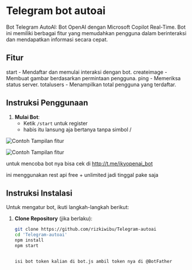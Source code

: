 
# Telegram bot autoai

Bot Telegram AutoAI: Bot OpenAI dengan Microsoft Copilot Real-Time. Bot ini memiliki berbagai fitur yang memudahkan pengguna dalam berinteraksi dan mendapatkan informasi secara cepat.

## Fitur
start - Mendaftar dan memulai interaksi dengan bot.
createimage - Membuat gambar berdasarkan permintaan pengguna.
ping - Memeriksa status server.
totalusers - Menampilkan total pengguna yang terdaftar.

## Instruksi Penggunaan

1. **Mulai Bot**: 
   - Ketik `/start` untuk register 
   - habis itu lansung aja bertanya tanpa simbol /


  ![Contoh Tampilan fitur](https://pomf2.lain.la/f/znuqueo6.jpg)
  
  ![Contoh Tampilan fitur](https://k.top4top.io/p_3272tl2fs1.jpg)


untuk mencoba bot nya bisa cek di http://t.me/ikyopenai_bot

ini menggunakan rest api free + unlimited jadi tinggal pake saja

## Instruksi Instalasi

Untuk mengatur bot, ikuti langkah-langkah berikut:

1. **Clone Repository** (jika berlaku):
   ```bash
   git clone https://github.com/rizkiwibu/Telegram-autoai
   cd 'Telegram-autoai'
   npm install
   npm start


   isi bot token kalian di bot.js ambil token nya di @BotFather
   
   
   
   
   
   
   
   
